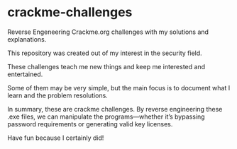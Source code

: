 # crackme-challenges
Reverse Engeneering Crackme.org challenges with my solutions and explanations. 

This repository was created out of my interest in the security field.

These challenges teach me new things and keep me interested and entertained.

Some of them may be very simple, but the main focus is to document what I learn and the problem resolutions.

In summary, these are crackme challenges. By reverse engineering these .exe files, we can manipulate the programs—whether it’s bypassing password requirements or generating valid key licenses.

Have fun because I certainly did!
